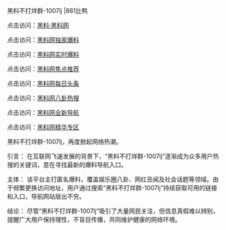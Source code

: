 黑料不打烊群-1007lj |881比鸭

点击访问：<a href="https://heiliaolvzlu3.pages.dev">黑料·黑料网</a>

点击访问：<a href="https://heiliaoyvnrda.pages.dev">黑料网独家爆料</a>

点击访问：<a href="https://heiliaokof3cy.pages.dev">黑料网实时爆料</a>

点击访问：<a href="https://heiliaox6jgh3.pages.dev">黑料网焦点推荐</a>

点击访问：<a href="https://heiliaoryrhyu.pages.dev">黑料网每日头条</a>

点击访问：<a href="https://heiliao9wsbg3.pages.dev">黑料网八卦热搜</a>

点击访问：<a href="https://heiliaoubleqx.pages.dev">黑料网全新导航</a>

点击访问：<a href="https://heiliaoxfe5rb.pages.dev">黑料网精华专区</a>

黑料不打烊群-1007lj，再度掀起网络热潮。

引言：
在互联网飞速发展的背景下，“黑料不打烊群-1007lj”逐渐成为众多用户热搜的关键词，意在寻找最新的爆料导航入口。

主体：
该平台主打匿名爆料，覆盖娱乐圈八卦、网红丑闻及社会话题等领域。由于频繁更换访问地址，用户通过搜索“黑料不打烊群-1007lj”持续获取可用的链接和入口，导航网站层出不穷。

结论：
尽管“黑料不打烊群-1007lj”吸引了大量网民关注，但信息真假难以辨别，提醒广大用户保持理性，不盲目传播，共同维护健康的网络环境。
